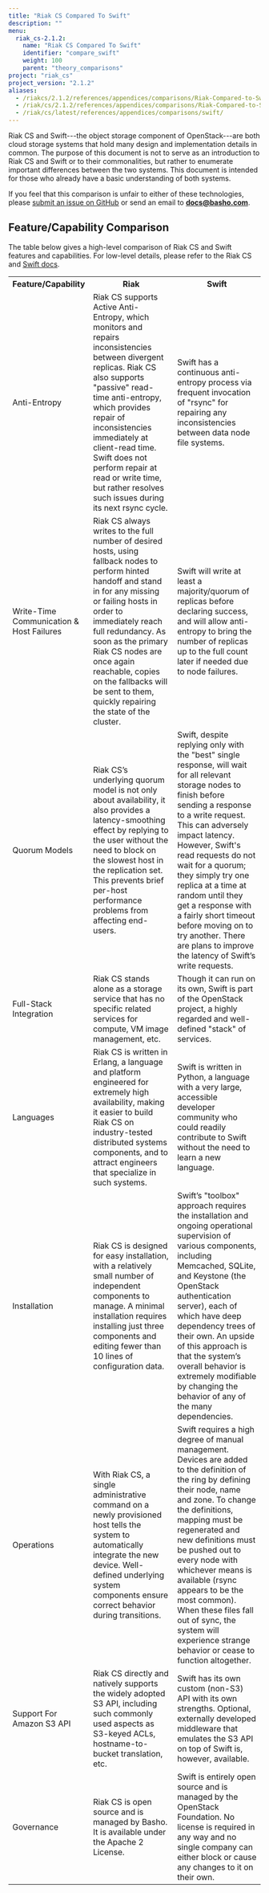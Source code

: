 ```yaml
---
title: "Riak CS Compared To Swift"
description: ""
menu:
  riak_cs-2.1.2:
    name: "Riak CS Compared To Swift"
    identifier: "compare_swift"
    weight: 100
    parent: "theory_comparisons"
project: "riak_cs"
project_version: "2.1.2"
aliases:
  - /riakcs/2.1.2/references/appendices/comparisons/Riak-Compared-to-Swift/
  - /riak/cs/2.1.2/references/appendices/comparisons/Riak-Compared-to-Swift/
  - /riak/cs/latest/references/appendices/comparisons/swift/
---
```


Riak CS and Swift---the object storage component of OpenStack---are both cloud storage systems that hold many design and implementation details in common. The purpose of this document is not to serve as an introduction to Riak CS and Swift or to their commonalities, but rather to enumerate important differences between the two systems. This document is intended for those who already have a basic understanding of both systems.

If you feel that this comparison is unfair to either of these technologies, please [submit an issue on GitHub](https://github.com/basho/basho_docs/issues/new) or send an email to **docs@basho.com**.


## Feature/Capability Comparison

The table below gives a high-level comparison of Riak CS and Swift features and capabilities.  For low-level details, please refer to the Riak CS and [Swift docs](http://docs.openstack.org/developer/swift/).

<table>
    <tr>
        <th WIDTH="15%">Feature/Capability</th>
        <th WIDTH="42%">Riak</th>
        <th WIDTH="43%">Swift</th>
    </tr>
    <tr>
        <td>Anti-Entropy</td>
        <td>Riak CS supports Active Anti-Entropy, which monitors and repairs inconsistencies between divergent replicas. Riak CS also supports "passive" read-time anti-entropy, which provides repair of inconsistencies immediately at client-read time. Swift does not perform repair at read or write time, but rather resolves such issues during its next rsync cycle.</td>
        <td>Swift has a continuous anti-entropy process via frequent invocation of "rsync" for repairing any inconsistencies between data node file systems.</td>
    </tr>
    <tr>
        <td>Write-Time Communication &amp; Host Failures</td>
        <td>Riak CS always writes to the full number of desired hosts, using fallback nodes to perform hinted handoff and stand in for any missing or failing hosts in order to immediately reach full redundancy. As soon as the primary Riak CS nodes are once again reachable, copies on the fallbacks will be sent to them, quickly repairing the state of the cluster.</td>
        <td>Swift will write at least a majority/quorum of replicas before declaring success, and will allow anti-entropy to bring the number of replicas up to the full count later if needed due to node failures.</td>
    </tr>
    <tr>
        <td>Quorum Models</td>
        <td>Riak CS’s underlying quorum model is not only about availability, it also provides a latency-smoothing effect by replying to the user without the need to block on the slowest host in the replication set. This prevents brief per-host performance problems from affecting end-users.</td>
        <td>Swift, despite replying only with the "best" single response, will wait for all relevant storage nodes to finish before sending a response to a write request. This can adversely impact latency. However, Swift's read requests do not wait for a quorum; they simply try one replica at a time at random until they get a response with a fairly short timeout before moving on to try another. There are plans to improve the latency of Swift’s write requests.</td>
    </tr>
    <tr>
        <td>Full-Stack Integration</td>
        <td>Riak CS stands alone as a storage service that has no specific related services for compute, VM image management, etc.</td>
        <td>Though it can run on its own, Swift is part of the OpenStack project, a highly regarded and well-defined "stack" of services.</td>
    </tr>
  <tr>
        <td>Languages</td>
        <td>Riak CS is written in Erlang, a language and platform engineered for extremely high availability, making it easier to build Riak CS on industry-tested distributed systems components, and to attract engineers that specialize in such systems.</td>
    <td>Swift is written in Python, a language with a very large, accessible developer community who could readily contribute to Swift without the need to learn a new language.</td>
    </tr>
  </tr>
      <td>Installation</td>
      <td>Riak CS is designed for easy installation, with a relatively small number of independent components to manage. A minimal installation requires installing just three components and editing fewer than 10 lines of configuration data.</td>
        <td>Swift’s "toolbox" approach requires the installation and ongoing operational supervision of various components, including Memcached, SQLite, and Keystone (the OpenStack authentication server), each of which have deep dependency trees of their own. An upside of this approach is that the system’s overall behavior is extremely modifiable by changing the behavior of any of the many dependencies.</td>
  </tr>
    <tr>
        <td>Operations</td>
        <td>With Riak CS, a single administrative command on a newly provisioned host tells the system to automatically integrate the new device. Well-defined underlying system components ensure correct behavior during transitions.</td>
        <td>Swift requires a high degree of manual management. Devices are added to the definition of the ring by defining their node, name and zone. To change the definitions, mapping must be regenerated and new definitions must be pushed out to every node with whichever means is available (rsync appears to be the most common). When these files fall out of sync, the system will experience strange behavior or cease to function altogether.</td>
    </tr>
    <tr>
        <td>Support For Amazon S3 API</td>
        <td>Riak CS directly and natively supports the widely adopted S3 API, including such commonly used aspects as S3-keyed ACLs, hostname-to-bucket translation, etc.</td>
        <td>Swift has its own custom (non-S3) API with its own strengths. Optional, externally developed middleware that emulates the S3 API on top of Swift is, however, available.</td>
    </tr>
    <tr>
        <td>Governance</td>
    <td>Riak CS is open source and is managed by Basho. It is available under the Apache 2 License.</td>      
        <td>Swift is entirely open source and is managed by the OpenStack Foundation. No license is required in any way and no single company can either block or cause any changes to it on their own.</td>
    </tr>
    
</table>

